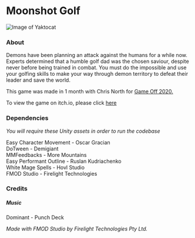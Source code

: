 # Moonshot Golf

![Image of Yaktocat](https://cdn.discordapp.com/attachments/729102531602546699/783445984033898566/unknown.png)

### About
Demons have been planning an attack against the humans for a while now. Experts determined that a humble golf dad was the chosen saviour, despite never before being trained in combat. You must do the impossible and use your golfing skills to make your way through demon territory to defeat their leader and save the world.   

This game was made in 1 month with Chris North for [Game Off 2020.](https://itch.io/jam/game-off-2020)   

To view the game on itch.io, please click [here](https://tashak.itch.io/moonshot-golfing)   

### Dependencies
*You will require these Unity assets in order to run the codebase*   

Easy Character Movement - Oscar Gracian   
DoTween - Demigiant   
MMFeedbacks - More Mountains   
Easy Performant Outline - Ruslan Kudriachenko   
White Mage Spells - Hovl Studio   
FMOD Studio - Firelight Technologies   

### Credits   
##### Music   
Dominant - Punch Deck    

*Made with FMOD Studio by Firelight Technologies Pty Ltd.*
